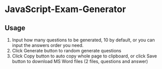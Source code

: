 # JavaScript-Exam-Generator

## Usage
1. Input how many questions to be generated, 10 by default, or you can input the answers order you need.
2. Click Generate button to random generate questions
3. Click Copy button to auto copy whole page to clipboard, or click Save button to download MS Word files (2 files, questions and answer)